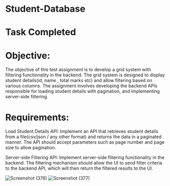 # Student-Database
# Task Completed 
# Objective:
The objective of this test assignment is to develop a grid system with filtering functionality in the backend. The grid system is designed to display student details(id, name , total marks etc) and allow filtering based on various columns. 
The assignment involves developing the backend APIs responsible for loading student details with pagination, and implementing server-side filtering.

# Requirements:


Load Student Details API: Implement an API that retrieves student details from a file(csv/json / any other format)  and returns the data in a paginated manner. The API should accept parameters such as page number and page size to allow pagination.

Server-side Filtering API: Implement server-side filtering functionality in the backend. The filtering mechanism should allow the UI to send filter criteria to the backend API, which will then return the filtered results to the UI.



![Screenshot (376)](https://github.com/arman189/Student-Database/assets/70680425/65a25372-7cf3-42bc-98df-d9f0a82b60bd)
![Screenshot (377)](https://github.com/arman189/Student-Database/assets/70680425/01b3c554-2bd8-47c3-9937-93a76d1f9b65)
